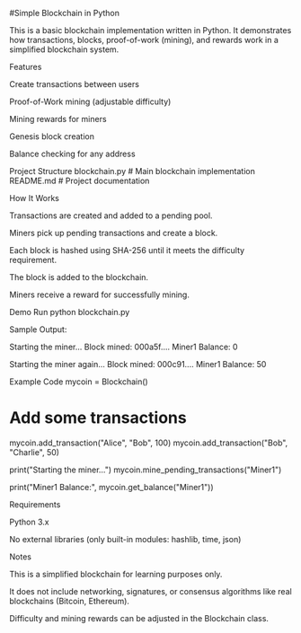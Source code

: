 #Simple Blockchain in Python

This is a basic blockchain implementation written in Python.
It demonstrates how transactions, blocks, proof-of-work (mining), and rewards work in a simplified blockchain system.

Features

Create transactions between users

Proof-of-Work mining (adjustable difficulty)

Mining rewards for miners

Genesis block creation

Balance checking for any address

Project Structure
blockchain.py   # Main blockchain implementation
README.md       # Project documentation

How It Works

Transactions are created and added to a pending pool.

Miners pick up pending transactions and create a block.

Each block is hashed using SHA-256 until it meets the difficulty requirement.

The block is added to the blockchain.

Miners receive a reward for successfully mining.

Demo Run
python blockchain.py


Sample Output:

Starting the miner...
Block mined: 000a5f....
Miner1 Balance: 0

Starting the miner again...
Block mined: 000c91....
Miner1 Balance: 50

Example Code
mycoin = Blockchain()

# Add some transactions
mycoin.add_transaction("Alice", "Bob", 100)
mycoin.add_transaction("Bob", "Charlie", 50)

print("Starting the miner...")
mycoin.mine_pending_transactions("Miner1")

print("Miner1 Balance:", mycoin.get_balance("Miner1"))

Requirements

Python 3.x

No external libraries (only built-in modules: hashlib, time, json)

Notes

This is a simplified blockchain for learning purposes only.

It does not include networking, signatures, or consensus algorithms like real blockchains (Bitcoin, Ethereum).

Difficulty and mining rewards can be adjusted in the Blockchain class.
